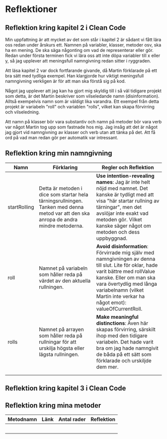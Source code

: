 # Reflektioner

## Reflektion kring kapitel 2 i Clean Code

Min uppfattning är att mycket av det som står i kapitel 2 är sådant vi fått lära oss redan under årskurs ett. Namnen på variabler, klasser, metoder osv, ska ha en mening. De ska säga någonting om vad de representerar eller gör. Redan under första terminen fick vi lära oss att inte döpa variabler till x eller y, så jag upplever att meningsfull namngivning redan sitter i ryggraden.

Att läsa kapitel 2 var dock fortfarande givande, då Martin förklarade på ett bra sätt med tydliga exempel. Han klargjorde hur viktigt meningsfull namngivning verkligen är för att man ska förstå sig på kod. 

Något jag upplever att jag kan ha gjort mig skyldig till i så väl tidigare projekt som detta, är det Martin beskriver som vilseledande namn (disinformation). Alltså exempelvis namn som är väldigt lika varandra. Ett exempel från detta projekt är variabeln "roll" och variablen "rolls", vilket kan skapa förvirring och vilseledning.

Att namn på klasser bör vara substantiv och namn på metoder bör vara verb var något Martin tog upp som fastnade hos mig. Jag insåg att det är något jag gjort vid namngivning av klasser och verb utan att tänka på det. Att få ord på vad man redan gör per automatik var intressant.

## Reflektion kring min namngivning

| Namn | Förklaring | Regler och Reflektion |
| ---- | ---------- | --------------------- |
| startRolling | Detta är metoden i dice som startar hela tärningsrullningen. Tanken med denna metod var att den ska anropa de andra mindre metoderna. | **Use intention-revealing names**: Jag är inte helt nöjd med namnet. Det kanske är tydligt med att visa "här startar rullning av tärningar", men det avslöjar inte exakt vad metoden gör. Vilket kanske säger något om metoden och dess uppbyggnad. |
| roll | Namnet på variabeln som håller reda på värdet av den aktuella rullningen. | **Avoid disinformation**: Förvirrade mig själv med namngivningen av denna till slut. Lite för oklar, hade varit bättre med rollValue kanske. Eller om man ska vara övertydlig med långa variabelnamn (vilket Martin inte verkar ha något emot): valueOfCurrentRoll. |
| rolls | Namnet på arrayen som håller reda på rullningar för att urskilja högsta eller lägsta rullningen. | **Make meaningful distinctions**: Även här skapas förvirring, särskilt ihop med den tidigare variabeln. Det hade varit bra om jag hade namngivit de båda på ett sätt som förklarade och urskiljde dem mer. |
|      |            |                       |
|      |            |                       |

## Reflektion kring kapitel 3 i Clean Code



## Reflektion kring mina metoder

| Metodnamn | Länk | Antal rader | Reflektion |
| --------- | ---- | ----------- | ---------- |
|           |      |             |            |
|           |      |             |            |
|           |      |             |            |
|           |      |             |            |
|           |      |             |            |